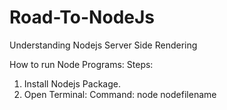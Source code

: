 # Road-To-NodeJs
Understanding Nodejs Server Side Rendering

How to run Node Programs:
Steps:
1. Install Nodejs Package.
2. Open Terminal: Command: node nodefilename
